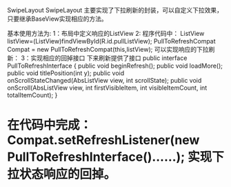SwipeLayout
SwipeLayout 主要实现了下拉刷新的封装，可以自定义下拉效果，只要继承BaseView实现相应的方法。

基本使用方法为:
1：布局中定义响应的ListView
2: 程序代码中：
   ListView listView=(ListView)findViewById(R.id.pullListView);
   PullToRefreshCompat Compat = new PullToRefreshCompat(this,listView);
   可以实现响应的下拉刷新：
3：实现相应的回掉接口
  下来刷新提供了接口
  public interface PullToRefreshInterface {
    public void beginRefresh();
    public void loadMore();
    public void titlePosition(int y);
	public void onScrollStateChanged(AbsListView view, int scrollState);
	public void onScroll(AbsListView view, int firstVisibleItem, int visibleItemCount, int totalItemCount);
}

在代码中完成：
  Compat.setRefreshListener(new PullToRefreshInterface()……);
  实现下拉状态响应的回掉。
===========
